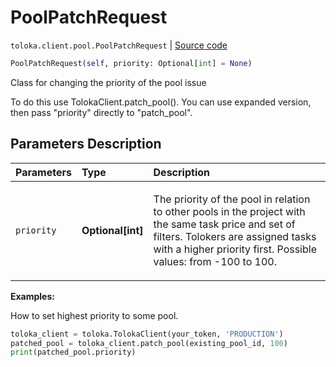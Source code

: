 # PoolPatchRequest
`toloka.client.pool.PoolPatchRequest` | [Source code](https://github.com/Toloka/toloka-kit/blob/v1.0.2/src/client/pool/__init__.py#L283)

```python
PoolPatchRequest(self, priority: Optional[int] = None)
```

Class for changing the priority of the pool issue


To do this use TolokaClient.patch_pool(). You can use expanded version, then pass "priority" directly to "patch_pool".

## Parameters Description

| Parameters | Type | Description |
| :----------| :----| :-----------|
`priority`|**Optional\[int\]**|<p>The priority of the pool in relation to other pools in the project with the same task price and set of filters. Tolokers are assigned tasks with a higher priority first. Possible values: from -100 to 100.</p>

**Examples:**

How to set highest priority to some pool.

```python
toloka_client = toloka.TolokaClient(your_token, 'PRODUCTION')
patched_pool = toloka_client.patch_pool(existing_pool_id, 100)
print(patched_pool.priority)
```

